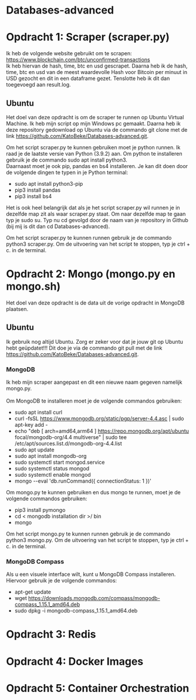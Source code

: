 # Databases-advanced
# Opdracht 1: Scraper (scraper.py)
Ik heb de volgende website gebruikt om te scrapen: https://www.blockchain.com/btc/unconfirmed-transactions <br>
Ik heb hiervan de hash, time, btc en usd gescrapet. Daarna heb ik de hash, time, btc en usd van de meest waardevolle Hash voor Bitcoin per minuut in USD gezocht en dit in een dataframe gezet. Tenslotte heb ik dit dan toegevoegd aan result.log.

## Ubuntu
Het doel van deze opdracht is om de scraper te runnen op Ubuntu Virtual Machine. 
Ik heb mijn script op mijn Windows pc gemaakt. Daarna heb ik deze repository gedownload op Ubuntu via de commando git clone met de link https://github.com/KatoBeke/Databases-advanced.git. <br> 

Om het script scraper.py te kunnen gebruiken moet je python runnen. Ik raad je de laatste versie van Python (3.9.2) aan. Om python te installeren gebruik je de commando sudo apt install python3. <br>
Daarnaast moet je ook pip, pandas en bs4 installeren. Je kan dit doen door de volgende dingen te typen in je Python terminal:
* sudo apt install python3-pip
* pip3 install pandas
* pip3 install bs4 

Het is ook heel belangrijk dat als je het script scraper.py wil runnen je in dezelfde map zit als waar scraper.py staat. Om naar dezelfde map te gaan typ je sudo su. Typ nu cd gevolgd door de naam van je repository in Github (bij mij is dit dan cd Databases-advanced). 

Om het script scraper.py te kunnen runnen gebruik je de commando python3 scraper.py. Om de uitvoering van het script te stoppen, typ je ctrl + c. in de terminal.

# Opdracht 2: Mongo (mongo.py en mongo.sh)
Het doel van deze opdracht is de data uit de vorige opdracht in MongoDB plaatsen. 

## Ubuntu
Ik gebruik nog altijd Ubuntu. Zorg er zeker voor dat je jouw git op Ubuntu hebt geüpdatet!!! Dit doe je via de commando git pull met de link https://github.com/KatoBeke/Databases-advanced.git. <br> 
### MongoDB
Ik heb mijn scraper aangepast en dit een nieuwe naam gegeven namelijk mongo.py. <br> <br>
Om MongoDB te installeren moet je de volgende commandos gebruiken:
* sudo apt install curl
* curl -fsSL https://www.mongodb.org/static/pgp/server-4.4.asc | sudo apt-key add -
* echo "deb [ arch=amd64,arm64 ] https://repo.mongodb.org/apt/ubuntu focal/mongodb-org/4.4 multiverse" | sudo tee /etc/apt/sources.list.d/mongodb-org-4.4.list
* sudo apt update
* sudo apt install mongodb-org
* sudo systemctl start mongod.service
* sudo systemctl status mongod
* sudo systemctl enable mongod
* mongo --eval 'db.runCommand({ connectionStatus: 1 })'

Om mongo.py te kunnen gebruiken en dus mongo te runnen, moet je de volgende commandos gebruiken:
* pip3 install pymongo 
* cd < mongodb installation dir >/ bin
* mongo

Om het script mongo.py te kunnen runnen gebruik je de commando python3 mongo.py. Om de uitvoering van het script te stoppen, typ je ctrl + c. in de terminal.

### MongoDB Compass
Als u een visuele interface wilt, kunt u MongoDB Compass installeren. Hiervoor gebruik je de volgende commandos: 
* apt-get update
* wget https://downloads.mongodb.com/compass/mongodb-compass_1.15.1_amd64.deb
* sudo dpkg -i mongodb-compass_1.15.1_amd64.deb


# Opdracht 3: Redis

# Opdracht 4: Docker Images

# Opdracht 5: Container Orchestration
